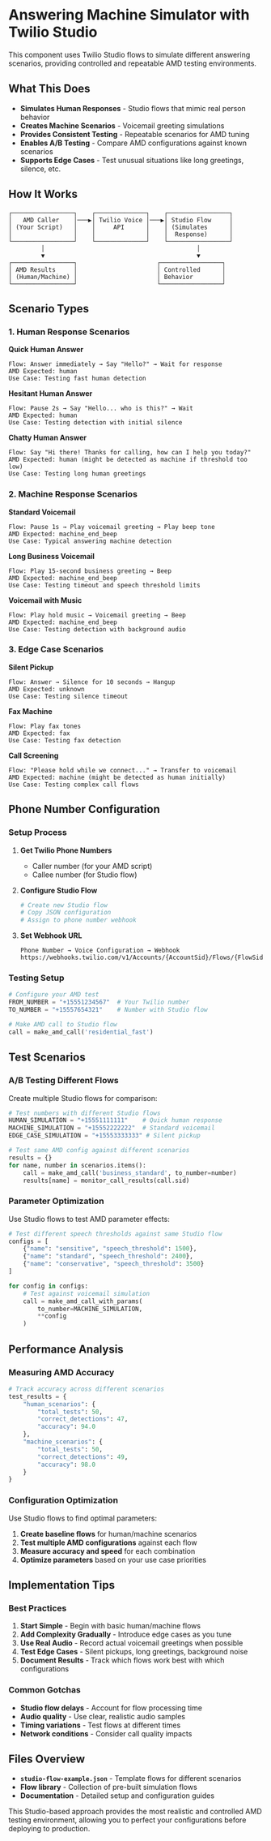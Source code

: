 # Answering Machine Simulator with Twilio Studio

This component uses Twilio Studio flows to simulate different answering scenarios, providing controlled and repeatable AMD testing environments.

## What This Does

- **Simulates Human Responses** - Studio flows that mimic real person behavior
- **Creates Machine Scenarios** - Voicemail greeting simulations
- **Provides Consistent Testing** - Repeatable scenarios for AMD tuning
- **Enables A/B Testing** - Compare AMD configurations against known scenarios
- **Supports Edge Cases** - Test unusual situations like long greetings, silence, etc.

## How It Works

```
┌─────────────────┐    ┌──────────────┐    ┌─────────────────┐
│   AMD Caller    │───▶│ Twilio Voice │───▶│ Studio Flow     │
│ (Your Script)   │    │     API      │    │ (Simulates      │
│                 │    │              │    │  Response)      │
└─────────────────┘    └──────────────┘    └─────────────────┘
         │                                          │
         ▼                                          ▼
┌─────────────────┐                      ┌─────────────────┐
│ AMD Results     │                      │ Controlled      │
│ (Human/Machine) │                      │ Behavior        │
└─────────────────┘                      └─────────────────┘
```

## Scenario Types

### 1. Human Response Scenarios

**Quick Human Answer**
```
Flow: Answer immediately → Say "Hello?" → Wait for response
AMD Expected: human
Use Case: Testing fast human detection
```

**Hesitant Human Answer**  
```
Flow: Pause 2s → Say "Hello... who is this?" → Wait
AMD Expected: human  
Use Case: Testing detection with initial silence
```

**Chatty Human Answer**
```
Flow: Say "Hi there! Thanks for calling, how can I help you today?"
AMD Expected: human (might be detected as machine if threshold too low)
Use Case: Testing long human greetings
```

### 2. Machine Response Scenarios

**Standard Voicemail**
```
Flow: Pause 1s → Play voicemail greeting → Play beep tone
AMD Expected: machine_end_beep
Use Case: Typical answering machine detection
```

**Long Business Voicemail**
```
Flow: Play 15-second business greeting → Beep
AMD Expected: machine_end_beep  
Use Case: Testing timeout and speech threshold limits
```

**Voicemail with Music**
```
Flow: Play hold music → Voicemail greeting → Beep
AMD Expected: machine_end_beep
Use Case: Testing detection with background audio
```

### 3. Edge Case Scenarios

**Silent Pickup**
```
Flow: Answer → Silence for 10 seconds → Hangup
AMD Expected: unknown
Use Case: Testing silence timeout
```

**Fax Machine**
```
Flow: Play fax tones
AMD Expected: fax
Use Case: Testing fax detection
```

**Call Screening**
```
Flow: "Please hold while we connect..." → Transfer to voicemail
AMD Expected: machine (might be detected as human initially)
Use Case: Testing complex call flows
```


## Phone Number Configuration

### Setup Process

1. **Get Twilio Phone Numbers**
   - Caller number (for your AMD script)
   - Callee number (for Studio flow)

2. **Configure Studio Flow**
   ```bash
   # Create new Studio flow
   # Copy JSON configuration
   # Assign to phone number webhook
   ```

3. **Set Webhook URL**
   ```
   Phone Number → Voice Configuration → Webhook
   https://webhooks.twilio.com/v1/Accounts/{AccountSid}/Flows/{FlowSid}
   ```

### Testing Setup

```python
# Configure your AMD test
FROM_NUMBER = "+15551234567"  # Your Twilio number
TO_NUMBER = "+15557654321"    # Number with Studio flow

# Make AMD call to Studio flow
call = make_amd_call('residential_fast')
```

## Test Scenarios

### A/B Testing Different Flows

Create multiple Studio flows for comparison:

```python
# Test numbers with different Studio flows
HUMAN_SIMULATION = "+15551111111"    # Quick human response
MACHINE_SIMULATION = "+15552222222"  # Standard voicemail  
EDGE_CASE_SIMULATION = "+15553333333" # Silent pickup

# Test same AMD config against different scenarios
results = {}
for name, number in scenarios.items():
    call = make_amd_call('business_standard', to_number=number)
    results[name] = monitor_call_results(call.sid)
```

### Parameter Optimization

Use Studio flows to test AMD parameter effects:

```python
# Test different speech thresholds against same Studio flow
configs = [
    {"name": "sensitive", "speech_threshold": 1500},
    {"name": "standard", "speech_threshold": 2400}, 
    {"name": "conservative", "speech_threshold": 3500}
]

for config in configs:
    # Test against voicemail simulation
    call = make_amd_call_with_params(
        to_number=MACHINE_SIMULATION,
        **config
    )
```


## Performance Analysis

### Measuring AMD Accuracy

```python
# Track accuracy across different scenarios
test_results = {
    "human_scenarios": {
        "total_tests": 50,
        "correct_detections": 47,
        "accuracy": 94.0
    },
    "machine_scenarios": {
        "total_tests": 50, 
        "correct_detections": 49,
        "accuracy": 98.0
    }
}
```

### Configuration Optimization

Use Studio flows to find optimal parameters:

1. **Create baseline flows** for human/machine scenarios
2. **Test multiple AMD configurations** against each flow
3. **Measure accuracy and speed** for each combination
4. **Optimize parameters** based on your use case priorities

## Implementation Tips

### Best Practices

1. **Start Simple** - Begin with basic human/machine flows
2. **Add Complexity Gradually** - Introduce edge cases as you tune
3. **Use Real Audio** - Record actual voicemail greetings when possible
4. **Test Edge Cases** - Silent pickups, long greetings, background noise
5. **Document Results** - Track which flows work best with which configurations

### Common Gotchas

- **Studio flow delays** - Account for flow processing time
- **Audio quality** - Use clear, realistic audio samples
- **Timing variations** - Test flows at different times
- **Network conditions** - Consider call quality impacts

## Files Overview

- **`studio-flow-example.json`** - Template flows for different scenarios
- **Flow library** - Collection of pre-built simulation flows
- **Documentation** - Detailed setup and configuration guides

This Studio-based approach provides the most realistic and controlled AMD testing environment, allowing you to perfect your configurations before deploying to production.